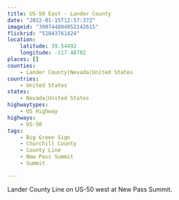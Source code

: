 ```yaml
---
title: US-50 East - Lander County
date: "2022-01-15T12:57:37Z"
imageid: "390744804952142615"
flickrid: "51843761424"
location:
    latitude: 39.54492
    longitude: -117.48702
places: []
counties:
    - Lander County|Nevada|United States
countries:
    - United States
states:
    - Nevada|United States
highwaytypes:
    - US Highway
highways:
    - US-50
tags:
    - Big Green Sign
    - Churchill County
    - County Line
    - New Pass Summit
    - Summit

---
```

Lander County Line on US-50 west at New Pass Summit.